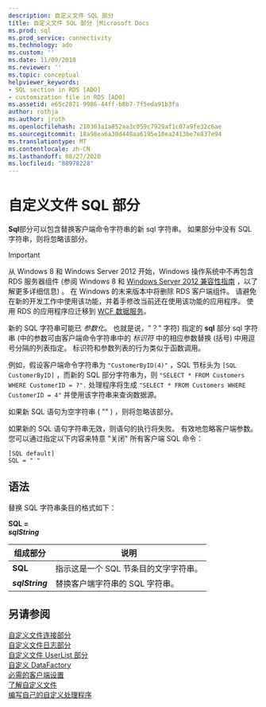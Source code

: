 ```yaml
---
description: 自定义文件 SQL 部分
title: 自定义文件 SQL 部分 |Microsoft Docs
ms.prod: sql
ms.prod_service: connectivity
ms.technology: ado
ms.custom: ''
ms.date: 11/09/2018
ms.reviewer: ''
ms.topic: conceptual
helpviewer_keywords:
- SQL section in RDS [ADO]
- customization file in RDS [ADO]
ms.assetid: e65c2871-9986-44ff-b8b7-7f5eda91b3fa
author: rothja
ms.author: jroth
ms.openlocfilehash: 210363a1a852aa3c059c7929af1c07a9fe32c6ae
ms.sourcegitcommit: 18a98ea6a30d448aa6195e10ea2413be7e837e94
ms.translationtype: MT
ms.contentlocale: zh-CN
ms.lasthandoff: 08/27/2020
ms.locfileid: "88978228"
---
```

# <a name="customization-file-sql-section"></a>自定义文件 SQL 部分
**Sql**部分可以包含替换客户端命令字符串的新 sql 字符串。 如果部分中没有 SQL 字符串，则将忽略该部分。  
  
> [!IMPORTANT]
>  从 Windows 8 和 Windows Server 2012 开始，Windows 操作系统中不再包含 RDS 服务器组件 (参阅 Windows 8 和 [Windows Server 2012 兼容性指南](https://www.microsoft.com/download/details.aspx?id=27416) ，以了解更多详细信息) 。 在 Windows 的未来版本中将删除 RDS 客户端组件。 请避免在新的开发工作中使用该功能，并着手修改当前还在使用该功能的应用程序。 使用 RDS 的应用程序应迁移到 [WCF 数据服务](https://go.microsoft.com/fwlink/?LinkId=199565)。  
  
 新的 SQL 字符串可能已 *参数化*。 也就是说，"？" 字符) 指定的 **sql** 部分 sql 字符串 (中的参数可由客户端命令字符串中的 *标识符* 中的相应参数替换 (括号) 中用逗号分隔的列表指定。 标识符和参数列表的行为类似于函数调用。  
  
 例如，假设客户端命令字符串为 `"CustomerByID(4)"` ，SQL 节标头为 `[SQL CustomerByID]` ，而新的 SQL 部分字符串为，则 `"SELECT * FROM Customers WHERE CustomerID = ?".` 处理程序将生成 `"SELECT * FROM Customers WHERE CustomerID = 4"` 并使用该字符串来查询数据源。  
  
 如果新 SQL 语句为空字符串 ( "" ) ，则将忽略该部分。  
  
 如果新的 SQL 语句字符串无效，则语句的执行将失败。 有效地忽略客户端参数。 您可以通过指定以下内容来特意 "关闭" 所有客户端 SQL 命令：  
  
```console
[SQL default]   
SQL = " "  
```  
  
## <a name="syntax"></a>语法  
 替换 SQL 字符串条目的格式如下：  
  
 **SQL =**   
 ***sqlString***  
  
|组成部分|说明|  
|----------|-----------------|  
|**SQL**|指示这是一个 SQL 节条目的文字字符串。|  
|***sqlString***|替换客户端字符串的 SQL 字符串。|  
  
## <a name="see-also"></a>另请参阅  
 [自定义文件连接部分](./customization-file-connect-section.md)   
 [自定义文件日志部分](./customization-file-logs-section.md)   
 [自定义文件 UserList 部分](./customization-file-userlist-section.md)   
 [自定义 DataFactory](./datafactory-customization.md)   
 [必需的客户端设置](./required-client-settings.md)   
 [了解自定义文件](./understanding-the-customization-file.md)   
 [编写自己的自定义处理程序](./writing-your-own-customized-handler.md)